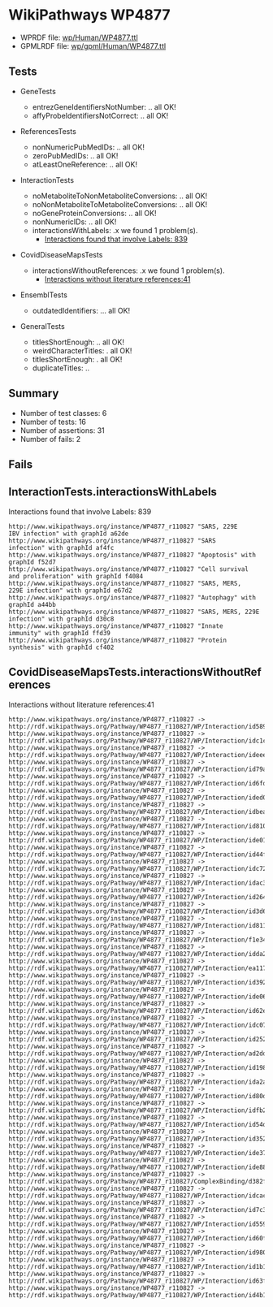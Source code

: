 # WikiPathways WP4877

* WPRDF file: [wp/Human/WP4877.ttl](../wp/Human/WP4877.ttl)
* GPMLRDF file: [wp/gpml/Human/WP4877.ttl](../wp/gpml/Human/WP4877.ttl)

## Tests

* GeneTests
    * entrezGeneIdentifiersNotNumber: .. all OK!
    * affyProbeIdentifiersNotCorrect: .. all OK!

* ReferencesTests
    * nonNumericPubMedIDs: .. all OK!
    * zeroPubMedIDs: .. all OK!
    * atLeastOneReference: .. all OK!

* InteractionTests
    * noMetaboliteToNonMetaboliteConversions: .. all OK!
    * noNonMetaboliteToMetaboliteConversions: .. all OK!
    * noGeneProteinConversions: .. all OK!
    * nonNumericIDs: .. all OK!
    * interactionsWithLabels: .x we found 1 problem(s).
        * [Interactions found that involve Labels: 839](#d45d8925)

* CovidDiseaseMapsTests
    * interactionsWithoutReferences: .x we found 1 problem(s).
        * [Interactions without literature references:41](#2e295b9b)

* EnsemblTests
    * outdatedIdentifiers: ... all OK!

* GeneralTests
    * titlesShortEnough: .. all OK!
    * weirdCharacterTitles: . all OK!
    * titlesShortEnough: . all OK!
    * duplicateTitles: ..

## Summary

* Number of test classes: 6
* Number of tests: 16
* Number of assertions: 31
* Number of fails: 2

## Fails

<a name="d45d8925" />

## InteractionTests.interactionsWithLabels

Interactions found that involve Labels: 839
```
http://www.wikipathways.org/instance/WP4877_r110827 "SARS, 229E
IBV infection" with graphId a62de
http://www.wikipathways.org/instance/WP4877_r110827 "SARS
infection" with graphId af4fc
http://www.wikipathways.org/instance/WP4877_r110827 "Apoptosis" with graphId f52d7
http://www.wikipathways.org/instance/WP4877_r110827 "Cell survival 
and proliferation" with graphId f4084
http://www.wikipathways.org/instance/WP4877_r110827 "SARS, MERS, 
229E infection" with graphId e67d2
http://www.wikipathways.org/instance/WP4877_r110827 "Autophagy" with graphId a44bb
http://www.wikipathways.org/instance/WP4877_r110827 "SARS, MERS, 229E
infection" with graphId d30c8
http://www.wikipathways.org/instance/WP4877_r110827 "Innate
immunity" with graphId ffd39
http://www.wikipathways.org/instance/WP4877_r110827 "Protein
synthesis" with graphId cf402

```
<a name="2e295b9b" />

## CovidDiseaseMapsTests.interactionsWithoutReferences

Interactions without literature references:41
```
http://www.wikipathways.org/instance/WP4877_r110827 -> http://rdf.wikipathways.org/Pathway/WP4877_r110827/WP/Interaction/id589b86fe
http://www.wikipathways.org/instance/WP4877_r110827 -> http://rdf.wikipathways.org/Pathway/WP4877_r110827/WP/Interaction/idc1c0f088
http://www.wikipathways.org/instance/WP4877_r110827 -> http://rdf.wikipathways.org/Pathway/WP4877_r110827/WP/Interaction/ideee7f970
http://www.wikipathways.org/instance/WP4877_r110827 -> http://rdf.wikipathways.org/Pathway/WP4877_r110827/WP/Interaction/id79ad2aef
http://www.wikipathways.org/instance/WP4877_r110827 -> http://rdf.wikipathways.org/Pathway/WP4877_r110827/WP/Interaction/id6fd5bed2
http://www.wikipathways.org/instance/WP4877_r110827 -> http://rdf.wikipathways.org/Pathway/WP4877_r110827/WP/Interaction/ided0c8de7
http://www.wikipathways.org/instance/WP4877_r110827 -> http://rdf.wikipathways.org/Pathway/WP4877_r110827/WP/Interaction/idbeaaca30
http://www.wikipathways.org/instance/WP4877_r110827 -> http://rdf.wikipathways.org/Pathway/WP4877_r110827/WP/Interaction/id81035407
http://www.wikipathways.org/instance/WP4877_r110827 -> http://rdf.wikipathways.org/Pathway/WP4877_r110827/WP/Interaction/ide012a8a5
http://www.wikipathways.org/instance/WP4877_r110827 -> http://rdf.wikipathways.org/Pathway/WP4877_r110827/WP/Interaction/id44f6de9d
http://www.wikipathways.org/instance/WP4877_r110827 -> http://rdf.wikipathways.org/Pathway/WP4877_r110827/WP/Interaction/idc72f872e
http://www.wikipathways.org/instance/WP4877_r110827 -> http://rdf.wikipathways.org/Pathway/WP4877_r110827/WP/Interaction/idac31cf2f
http://www.wikipathways.org/instance/WP4877_r110827 -> http://rdf.wikipathways.org/Pathway/WP4877_r110827/WP/Interaction/id264ad72f
http://www.wikipathways.org/instance/WP4877_r110827 -> http://rdf.wikipathways.org/Pathway/WP4877_r110827/WP/Interaction/id3d6c0762
http://www.wikipathways.org/instance/WP4877_r110827 -> http://rdf.wikipathways.org/Pathway/WP4877_r110827/WP/Interaction/id81131143
http://www.wikipathways.org/instance/WP4877_r110827 -> http://rdf.wikipathways.org/Pathway/WP4877_r110827/WP/Interaction/f1e34
http://www.wikipathways.org/instance/WP4877_r110827 -> http://rdf.wikipathways.org/Pathway/WP4877_r110827/WP/Interaction/idda26811d
http://www.wikipathways.org/instance/WP4877_r110827 -> http://rdf.wikipathways.org/Pathway/WP4877_r110827/WP/Interaction/ea117
http://www.wikipathways.org/instance/WP4877_r110827 -> http://rdf.wikipathways.org/Pathway/WP4877_r110827/WP/Interaction/id392d909b
http://www.wikipathways.org/instance/WP4877_r110827 -> http://rdf.wikipathways.org/Pathway/WP4877_r110827/WP/Interaction/ide06bd151
http://www.wikipathways.org/instance/WP4877_r110827 -> http://rdf.wikipathways.org/Pathway/WP4877_r110827/WP/Interaction/id62eba7d3
http://www.wikipathways.org/instance/WP4877_r110827 -> http://rdf.wikipathways.org/Pathway/WP4877_r110827/WP/Interaction/idc07c34c7
http://www.wikipathways.org/instance/WP4877_r110827 -> http://rdf.wikipathways.org/Pathway/WP4877_r110827/WP/Interaction/id2520366d
http://www.wikipathways.org/instance/WP4877_r110827 -> http://rdf.wikipathways.org/Pathway/WP4877_r110827/WP/Interaction/ad2dd
http://www.wikipathways.org/instance/WP4877_r110827 -> http://rdf.wikipathways.org/Pathway/WP4877_r110827/WP/Interaction/id198c85f
http://www.wikipathways.org/instance/WP4877_r110827 -> http://rdf.wikipathways.org/Pathway/WP4877_r110827/WP/Interaction/ida2a9cdb0
http://www.wikipathways.org/instance/WP4877_r110827 -> http://rdf.wikipathways.org/Pathway/WP4877_r110827/WP/Interaction/id80dca1f4
http://www.wikipathways.org/instance/WP4877_r110827 -> http://rdf.wikipathways.org/Pathway/WP4877_r110827/WP/Interaction/idfb2829ab
http://www.wikipathways.org/instance/WP4877_r110827 -> http://rdf.wikipathways.org/Pathway/WP4877_r110827/WP/Interaction/id54d4a9a9
http://www.wikipathways.org/instance/WP4877_r110827 -> http://rdf.wikipathways.org/Pathway/WP4877_r110827/WP/Interaction/id352f2389
http://www.wikipathways.org/instance/WP4877_r110827 -> http://rdf.wikipathways.org/Pathway/WP4877_r110827/WP/Interaction/ide37bb3b6
http://www.wikipathways.org/instance/WP4877_r110827 -> http://rdf.wikipathways.org/Pathway/WP4877_r110827/WP/Interaction/ide8866e40
http://www.wikipathways.org/instance/WP4877_r110827 -> http://rdf.wikipathways.org/Pathway/WP4877_r110827/ComplexBinding/d382f
http://www.wikipathways.org/instance/WP4877_r110827 -> http://rdf.wikipathways.org/Pathway/WP4877_r110827/WP/Interaction/idcac13c17
http://www.wikipathways.org/instance/WP4877_r110827 -> http://rdf.wikipathways.org/Pathway/WP4877_r110827/WP/Interaction/id7c30bf1f
http://www.wikipathways.org/instance/WP4877_r110827 -> http://rdf.wikipathways.org/Pathway/WP4877_r110827/WP/Interaction/id559f5826
http://www.wikipathways.org/instance/WP4877_r110827 -> http://rdf.wikipathways.org/Pathway/WP4877_r110827/WP/Interaction/id60fca41b
http://www.wikipathways.org/instance/WP4877_r110827 -> http://rdf.wikipathways.org/Pathway/WP4877_r110827/WP/Interaction/id9808cc66
http://www.wikipathways.org/instance/WP4877_r110827 -> http://rdf.wikipathways.org/Pathway/WP4877_r110827/WP/Interaction/id1b1215f4
http://www.wikipathways.org/instance/WP4877_r110827 -> http://rdf.wikipathways.org/Pathway/WP4877_r110827/WP/Interaction/id63f652b7
http://www.wikipathways.org/instance/WP4877_r110827 -> http://rdf.wikipathways.org/Pathway/WP4877_r110827/WP/Interaction/id4b1d8b89

```

